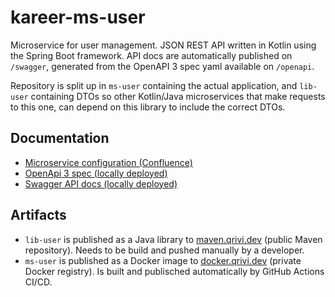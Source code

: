 # kareer-ms-user

Microservice for user management. JSON REST API written in Kotlin using the Spring Boot framework. API docs are automatically published on `/swagger`, generated from the OpenAPI 3 spec yaml available on `/openapi`.

Repository is split up in `ms-user` containing the actual application, and `lib-user` containing DTOs so other Kotlin/Java microservices that make requests to this one, can depend on this library to include the correct DTOs.

## Documentation

- [Microservice configuration (Confluence)](https://kommaboard.atlassian.net/wiki/spaces/KRR/pages/33296/Microservice+properties#ms-user)
- [OpenApi 3 spec (locally deployed)](http://kareer.internal:8006/api/openapi)
- [Swagger API docs (locally deployed)](http://kareer.internal:8006/api/swagger)

## Artifacts

- `lib-user` is published as a Java library to [maven.qrivi.dev](https://maven.qrivi.dev) (public Maven repository). Needs to be build and pushed manually by a developer.
- `ms-user` is published as a Docker image to [docker.qrivi.dev](https://docker.qrivi.dev) (private Docker registry). Is built and publisched automatically by GitHub Actions CI/CD.
